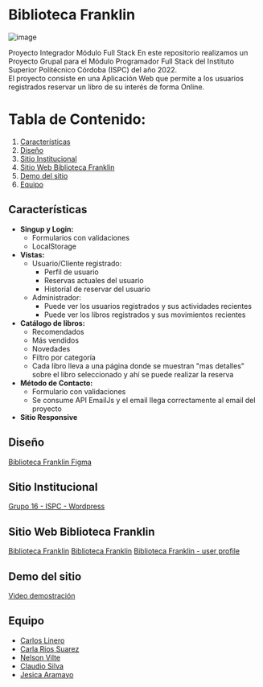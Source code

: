# Biblioteca Franklin
![image](https://user-images.githubusercontent.com/69865928/201598285-7fa27cb1-1cb1-4403-aead-0800c1950825.png)

Proyecto Integrador Módulo Full Stack
En este repositorio realizamos un Proyecto Grupal para el Módulo Programador Full Stack del Instituto Superior Politécnico Córdoba (ISPC) del año 2022.  
El proyecto consiste en una Aplicación Web que permite a los usuarios registrados reservar un libro de su interés de forma Online.

# Tabla de Contenido:
1. [Características](#características)
2. [Diseño](#diseño)
3. [Sitio Institucional](#sitio-institucional)
4. [Sitio Web Biblioteca Franklin](#sitio-web-biblioteca-franklin)
5. [Demo del sitio](#demo-del-sitio)
6. [Equipo](#equipo)

## Características
- **Singup y Login:** 
    + Formularios con validaciones
    + LocalStorage
- **Vistas:**  
    + Usuario/Cliente registrado:
        * Perfil de usuario 
        * Reservas actuales del usuario
        * Historial de reservar del usuario
    + Administrador:
        * Puede ver los usuarios registrados y sus actividades recientes
        * Puede ver los libros registrados y sus movimientos recientes       
- **Catálogo de libros:**
    + Recomendados
    + Más vendidos
    + Novedades
    + Filtro por categoría
    + Cada libro lleva a una página donde se muestran "mas detalles" sobre el libro seleccionado y ahí se puede realizar la reserva
- **Método de Contacto:**
    + Formulario con validaciones
    + Se consume API EmailJs y el email llega correctamente al email del proyecto
- **Sitio Responsive**
 
## Diseño
[Biblioteca Franklin Figma](https://www.figma.com/file/AkOD1vuaVk4IBh6NEYdsod/Biblioteca?node-id=0%3A1)

## Sitio Institucional
[Grupo 16 - ISPC - Wordpress](http://grupo16.42web.io)

## Sitio Web Biblioteca Franklin
[Biblioteca Franklin](https://proyectos-tsdwad.github.io/integrador-modulo-fullstack/frontend/pages/index.html)
[Biblioteca Franklin](https://proyectos-tsdwad.github.io/integrador-modulo-fullstack/frontend/pages/index.html)
[Biblioteca Franklin - user profile](https://proyectos-tsdwad.github.io/integrador-modulo-fullstack/frontend/pages/profile.html)

## Demo del sitio
[Video demostración](https://drive.google.com/file/d/1MGCwzLiTRX_4vfQmr1HcqAVHvRYfGTfz/view?usp=sharing)

## Equipo
- [Carlos Linero](https://github.com/carlos-linero)
- [Carla Rios Suarez](https://github.com/carlariossuarez)
- [Nelson Vilte](https://github.com/nelsonvilte)
- [Claudio Silva](https://github.com/ClaudioFabianSilva)
- [Jesica Aramayo](https://github.com/Jesica-A)
